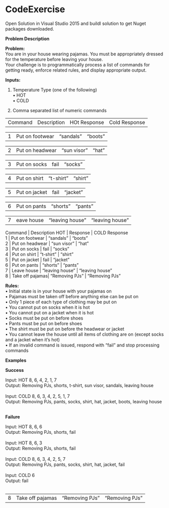 # CodeExercise

Open Solution in Visual Studio 2015 and buildl solution to get Nuget packages downloaded. <br />


<b>Problem Description</b> <br />

<b>Problem:</b><br />
You are in your house wearing pajamas. You must be appropriately dressed for the temperature before leaving your house.<br />
Your challenge is to programmatically process a list of commands for getting ready, enforce related rules, and display appropriate output.<br />

<b>Inputs:</b><br />
1.	Temperature Type (one of the following) <br />
•	HOT <br />
•	COLD

2.	Comma separated list of numeric commands <br />

<table><tr><td>Command</td><td>Description</td><td>HOt Response</td><td>Cold Response</td></tr>
<table><tr><td>1</td><td>Put on footwear</td><td>“sandals”</td><td>“boots”</td></tr>
<table><tr><td>2</td><td>Put on headwear</td><td>“sun visor”</td><td>“hat”</td></tr>
<table><tr><td>3</td><td>Put on socks</td><td>fail</td><td>“socks”</td></tr>
<table><tr><td>4</td><td>Put on shirt</td><td>“t-shirt”</td><td>“shirt”</td></tr>
<table><tr><td>5</td><td>Put on jacket</td><td>fail</td><td>“jacket”</td></tr>
<table><tr><td>6</td><td>Put on pants</td><td>“shorts”</td><td>“pants”</td></tr>
<table><tr><td>7</td><td>eave house</td><td>“leaving house”</td><td>“leaving house”</td></tr>
<table><tr><td>8</td><td>Take off pajamas</td><td>“Removing PJs”</td><td>“Removing PJs”</td></tr>

Command	|	Description	HOT |	Response		| COLD Response<br />
1		|	Put on footwear	|	“sandals”	    |  “boots”     <br />
2		|	Put on headwear	|	“sun visor”	    |   “hat”   <br />
3		|	Put on socks	|	fail	        |   “socks”<br />
4		|	Put on shirt	|	“t-shirt”	    |   “shirt”<br />
5		|	Put on jacket	|	fail	        |   “jacket”<br />
6		|	Put on pants	|	“shorts”	    |    “pants”<br />
7		|	Leave house	 	|	“leaving house”	|    “leaving house”<br />
8		|	Take off pajamas|	“Removing PJs”	|	“Removing PJs”<br />

<b>Rules:</b> <br />
•	Initial state is in your house with your pajamas on <br />
•	Pajamas must be taken off before anything else can be put on <br />
•	Only 1 piece of each type of clothing may be put on <br />
•	You cannot put on socks when it is hot <br />
•	You cannot put on a jacket when it is hot <br />
•	Socks must be put on before shoes <br />
•	Pants must be put on before shoes <br />
•	The shirt must be put on before the headwear or jacket <br />
•	You cannot leave the house until all items of clothing are on (except socks and a jacket when it’s hot) <br />
•	If an invalid command is issued, respond with “fail” and stop processing commands <br />

<b>Examples</b> <br />

<b>Success</b> <br />

Input: HOT 8, 6, 4, 2, 1, 7<br />
Output: Removing PJs, shorts, t-shirt, sun visor, sandals, leaving house<br /><br />
Input: COLD 8, 6, 3, 4, 2, 5, 1, 7<br />
Output: Removing PJs, pants, socks, shirt, hat, jacket, boots, leaving house<br /><br />
 
<b>Failure</b><br />

Input: HOT 8, 6, 6<br />
Output: Removing PJs, shorts, fail<br /><br />
Input: HOT 8, 6, 3<br />
Output: Removing PJs, shorts, fail<br /><br />
Input: COLD 8, 6, 3, 4, 2, 5, 7<br />
Output: Removing PJs, pants, socks, shirt, hat, jacket, fail<br /><br />
Input: COLD 6<br />
Output: fail<br /><br />

